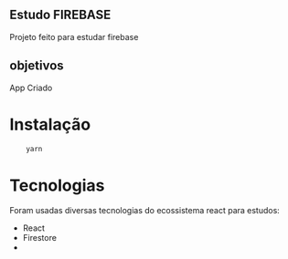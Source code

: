 ## Estudo FIREBASE

Projeto feito para estudar firebase
## objetivos

App Criado 

# Instalação


```bash
    yarn
```

# Tecnologias

Foram usadas diversas tecnologias do ecossistema react para estudos:

- React 
- Firestore
- 
